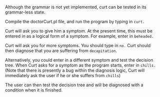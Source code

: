 Although the grammar is not yet implemented, curt can be tested in its grammar-less state.

Compile the doctorCurt.pl file, and run the program by typing in `curt.`

Curt will ask you to give him a symptom. At the present time, this must be entered in as a logical form of a symptom. For example, enter in `beheaded.`

Curt will ask you for more symptoms. You should type in `no.` Curt should then diagnose that you are suffering from `decapitation`.

Alternatively, you could enter in a different symptom and test the decision tree. When Curt asks for a symptom as the program starts, enter in `chills.` (Note that there is presently a bug within the diagnosis logic, Curt will immediately ask the user if he or she suffers from `chills`)

The user can then test the decision tree and will be diagnosed with a condition when it is finished.